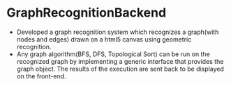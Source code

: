 GraphRecognitionBackend
=======================

* Developed a graph recognition system which recognizes a graph(with nodes and edges) drawn on a html5 canvas using geometric recognition.
* Any graph algorithm(BFS, DFS, Topological Sort) can be run on the recognized graph by implementing a generic interface that provides the graph object. The results of the execution are sent back to be displayed on the front-end.

